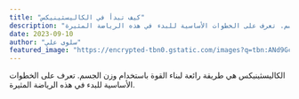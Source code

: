 ```yaml
---
title: "كيف تبدأ في الكاليسثينيكس"
description: "الكاليسثينيكس هي طريقة رائعة لبناء القوة باستخدام وزن الجسم. تعرف على الخطوات الأساسية للبدء في هذه الرياضة المثيرة."
date: 2023-09-10
author: "سلوى علي"
featured_image: "https://encrypted-tbn0.gstatic.com/images?q=tbn:ANd9GcRY1JwdmaDZAICbZkXZyyb5lV3JQafPxZqt-aKhQ4-E9U0ZQh6VSJf0YwQG12STlLMBMYg&usqp=CAU"
---
```


الكاليسثينيكس هي طريقة رائعة لبناء القوة باستخدام وزن الجسم. تعرف على الخطوات الأساسية للبدء في هذه الرياضة المثيرة.
